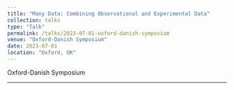 ```yaml
---
title: "Many Data: Combining Observational and Experimental Data"
collection: talks
type: "Talk"
permalink: /talks/2023-07-01-oxford-danish-symposium
venue: "Oxford-Danish Symposium"
date: 2023-07-01
location: "Oxford, UK"
---
```


Oxford-Danish Symposium

---
